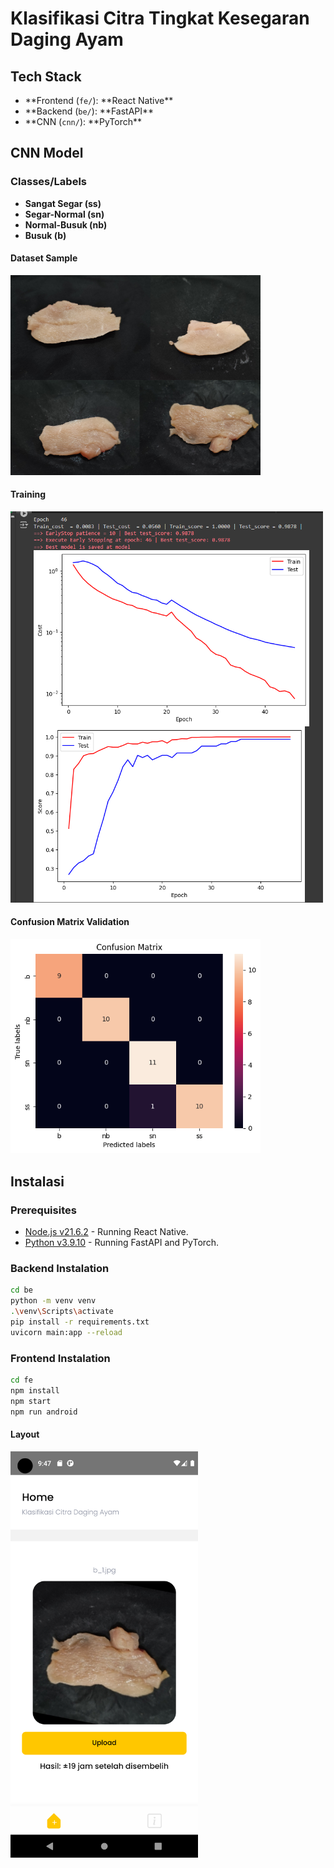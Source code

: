 # Klasifikasi Citra Tingkat Kesegaran Daging Ayam

## Tech Stack

- **Frontend (`fe/`): **React Native\*\*
- **Backend (`be/`): **FastAPI\*\*
- **CNN (`cnn/`): **PyTorch\*\*

## CNN Model

### Classes/Labels

- **Sangat Segar (ss)**
- **Segar-Normal (sn)**
- **Normal-Busuk (nb)**
- **Busuk (b)**

#### Dataset Sample

<img src="assets/sample.jpg" alt="Sampel Dataset" width="400"/>

#### Training

<img src="assets/training.png" alt="Training" width="500"/>

#### Confusion Matrix Validation

<img src="assets/cm.png" alt="Confusion Matrix" width="400"/>

## Instalasi

### Prerequisites

- [Node.js v21.6.2](https://nodejs.org/) - Running React Native.
- [Python v3.9.10](https://www.python.org/) - Running FastAPI and PyTorch.

### Backend Instalation

```bash
cd be
python -m venv venv
.\venv\Scripts\activate
pip install -r requirements.txt
uvicorn main:app --reload
```

### Frontend Instalation

```bash
cd fe
npm install
npm start
npm run android
```

#### Layout

<img src="assets/layout_app.png" alt="Layout App" width="300"/>
